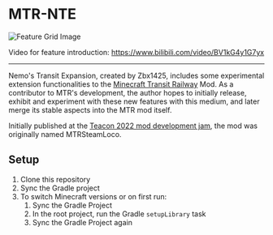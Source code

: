 # MTR-NTE


![Feature Grid Image](https://www.zbx1425.cn/nautilus/mtr-nte/img/featgrid.jpg)

Video for feature introduction: https://www.bilibili.com/video/BV1kG4y1G7yx

---
Nemo's Transit Expansion, created by Zbx1425, includes some experimental extension functionalities to the [Minecraft Transit Railway](https://github.com/jonafanho/Minecraft-Transit-Railway) Mod. As a contributor to MTR's development, the author hopes to initially release, exhibit and experiment with these new features with this medium, and later merge its stable aspects into the MTR mod itself.

Initially published at the [Teacon 2022 mod development jam](https://teacon.cn), the mod was originally named MTRSteamLoco.

## Setup

1. Clone this repository
2. Sync the Gradle project
3. To switch Minecraft versions or on first run:
   1. Sync the Gradle Project
   2. In the root project, run the Gradle `setupLibrary` task
   3. Sync the Gradle Project again
